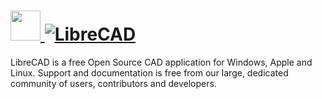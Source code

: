 # [<img src="https://cdn.jsdelivr.net/gh/chocolatey-community/chocolatey-packages@edba4a5849ff756e767cba86641bea97ff5721fe/icons/librecad.svg" height="48" width="48" /> ![LibreCAD](https://img.shields.io/chocolatey/v/librecad.svg?label=LibreCAD&style=for-the-badge)](https://chocolatey.org/packages/librecad)


LibreCAD is a free Open Source CAD application for Windows, Apple and Linux. Support and documentation is free from our large, dedicated community of users, contributors and developers.

